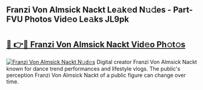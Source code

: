 ## Franzi Von Almsick Nackt Le𝚊k𝚎d N𝚞𝚍es - Part-FVU Photos Vid𝚎o Le𝚊ks JL9pk

# <h2><a href="http://fb5z9zf.evod.top/?m=Franzi+Von+Almsick+Nackt">🔗 👉🔴 Franzi Von Almsick Nackt Vid𝚎o Ph𝚘t𝚘s</a></h2>

[![Franzi Von Almsick Nackt N𝚞d𝚎s](https://i.imgur.com/8V9OHl7.gif)](http://fb5z9zf.evod.top/?m=Franzi+Von+Almsick+Nackt)
Digital creator Franzi Von Almsick Nackt known for dance trend performances and lifestyle vlogs. The public's perception Franzi Von Almsick Nackt of a public figure can change over time. 
